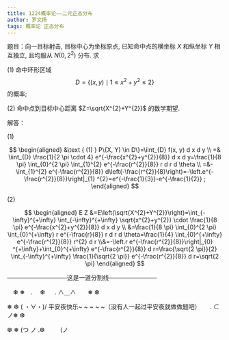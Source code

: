 ```yaml
---
title: 1224概率论——二元正态分布
author: 罗文扬
tags: 概率论 正态分布
---
```






题目：向一目标射击, 目标中心为坐标原点, 已知命中点的横坐标 $X$ 和纵坐标 $Y$ 相 互独立, 且均服从 $N\left(0,2^{2}\right)$ 分布. 求 

(1) 命中环形区域 
$$
D=\left\{(x, y) \mid 1 \leq x^{2}+y^{2} \leq 2\right\}
$$ 
的概率;

 (2) 命中点到目标中心距离 $Z=\sqrt{X^{2}+Y^{2}}$ 的数学期望.



<!--more-->

解答：

(1)


$$
\begin{aligned}
&\text { (1) } P\{X, Y) \in D\}=\iint_{D} f(x, y) d x d y \\
=& \iint_{D} \frac{1}{2 \pi \cdot 4} e^{-\frac{x^{2}+y^{2}}{8}} d x d y=\frac{1}{8 \pi} \int_{0}^{2 \pi} \int_{1}^{2} e^{-\frac{r^{2}}{8}} r d r d \theta \\
=&-\int_{1}^{2} e^{-\frac{r^{2}}{8}} d\left(-\frac{r^{2}}{8}\right)=-\left.e^{-\frac{r^{2}}{8}}\right|_{1} ^{2}=e^{-\frac{1}{3}}-e^{-\frac{1}{2}} ;
\end{aligned}
$$

(2)


$$
\begin{aligned}
E Z &=E\left(\sqrt{X^{2}+Y^{2}}\right)=\int_{-\infty}^{+\infty} \int_{-\infty}^{+\infty} \sqrt{x^{2}+y^{2}} \cdot \frac{1}{8 \pi} e^{-\frac{x^{2}+y^{2}}{8}} d x d y \\
&=\frac{1}{8 \pi} \int_{0}^{2 \pi} \int_{0}^{+\infty} r e^{-\frac{r}{8}} r d r d \theta=\frac{1}{4} \int_{0}^{+\infty} e^{-\frac{r^{2}}{8}} r^{2} d r
\\&=-\left.r e^{-\frac{r^{2}}{8}}\right|_{0} ^{+\infty}+\int_{0}^{+\infty} e^{-\frac{r^{2}}{8}} d r=\frac{\sqrt{2 \pi}}{2} \int_{-\infty}^{+\infty} \frac{1}{\sqrt{2 \pi}} e^{-\frac{r^{2}}{8}} d r=\sqrt{2 \pi}
\end{aligned}
$$


——————————这是一道分割线————————

　❆ ❅　. 　❆
　
 . ∧＿∧　　❅ ❆

❅ ❆ ( ・∀・)/           平安夜快乐~ ~ ~ ~ ~（没有人一起过平安夜就做做题吧）
　
 . ⊂　　 ノ❅ ❆

❆ ❅ (つ ノ .❆
　　 
   (ノ
